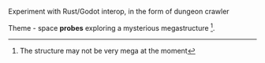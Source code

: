 Experiment with Rust/Godot interop, in the form of dungeon crawler

Theme - space **probes** exploring a mysterious megastructure [^1].

[^1]: The structure may not be very mega at the moment
